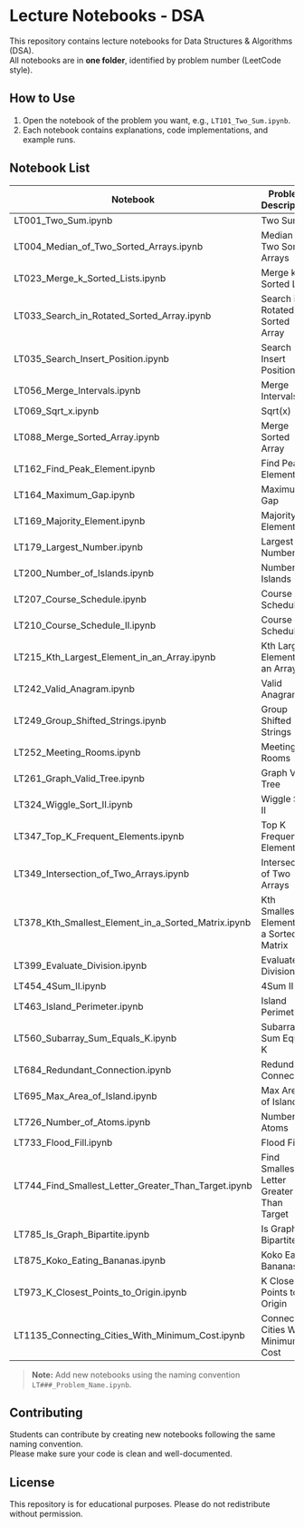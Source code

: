 # Lecture Notebooks - DSA

This repository contains lecture notebooks for Data Structures & Algorithms (DSA).  
All notebooks are in **one folder**, identified by problem number (LeetCode style).  

## How to Use
1. Open the notebook of the problem you want, e.g., `LT101_Two_Sum.ipynb`.
2. Each notebook contains explanations, code implementations, and example runs.

## Notebook List

| Notebook | Problem Description |
|----------|-------------------|
| LT001_Two_Sum.ipynb | Two Sum |
| LT004_Median_of_Two_Sorted_Arrays.ipynb | Median of Two Sorted Arrays |
| LT023_Merge_k_Sorted_Lists.ipynb | Merge k Sorted Lists |
| LT033_Search_in_Rotated_Sorted_Array.ipynb | Search in Rotated Sorted Array |
| LT035_Search_Insert_Position.ipynb | Search Insert Position |
| LT056_Merge_Intervals.ipynb | Merge Intervals |
| LT069_Sqrt_x.ipynb | Sqrt(x) |
| LT088_Merge_Sorted_Array.ipynb | Merge Sorted Array |
| LT162_Find_Peak_Element.ipynb | Find Peak Element |
| LT164_Maximum_Gap.ipynb | Maximum Gap |
| LT169_Majority_Element.ipynb | Majority Element |
| LT179_Largest_Number.ipynb | Largest Number |
| LT200_Number_of_Islands.ipynb | Number of Islands |
| LT207_Course_Schedule.ipynb | Course Schedule |
| LT210_Course_Schedule_II.ipynb | Course Schedule II |
| LT215_Kth_Largest_Element_in_an_Array.ipynb | Kth Largest Element in an Array |
| LT242_Valid_Anagram.ipynb | Valid Anagram |
| LT249_Group_Shifted_Strings.ipynb | Group Shifted Strings |
| LT252_Meeting_Rooms.ipynb | Meeting Rooms |
| LT261_Graph_Valid_Tree.ipynb | Graph Valid Tree |
| LT324_Wiggle_Sort_II.ipynb | Wiggle Sort II |
| LT347_Top_K_Frequent_Elements.ipynb | Top K Frequent Elements |
| LT349_Intersection_of_Two_Arrays.ipynb | Intersection of Two Arrays |
| LT378_Kth_Smallest_Element_in_a_Sorted_Matrix.ipynb | Kth Smallest Element in a Sorted Matrix |
| LT399_Evaluate_Division.ipynb | Evaluate Division |
| LT454_4Sum_II.ipynb | 4Sum II |
| LT463_Island_Perimeter.ipynb | Island Perimeter |
| LT560_Subarray_Sum_Equals_K.ipynb | Subarray Sum Equals K |
| LT684_Redundant_Connection.ipynb | Redundant Connection |
| LT695_Max_Area_of_Island.ipynb | Max Area of Island |
| LT726_Number_of_Atoms.ipynb | Number of Atoms |
| LT733_Flood_Fill.ipynb | Flood Fill |
| LT744_Find_Smallest_Letter_Greater_Than_Target.ipynb | Find Smallest Letter Greater Than Target |
| LT785_Is_Graph_Bipartite.ipynb | Is Graph Bipartite? |
| LT875_Koko_Eating_Bananas.ipynb | Koko Eating Bananas |
| LT973_K_Closest_Points_to_Origin.ipynb | K Closest Points to Origin |
| LT1135_Connecting_Cities_With_Minimum_Cost.ipynb | Connecting Cities With Minimum Cost |

> **Note:** Add new notebooks using the naming convention `LT###_Problem_Name.ipynb`.

## Contributing
Students can contribute by creating new notebooks following the same naming convention.  
Please make sure your code is clean and well-documented.

## License
This repository is for educational purposes. Please do not redistribute without permission.
